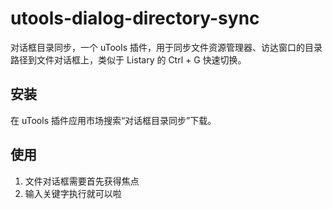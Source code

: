 # utools-dialog-directory-sync

对话框目录同步，一个 uTools 插件，用于同步文件资源管理器、访达窗口的目录路径到文件对话框上，类似于 Listary 的 Ctrl + G 快速切换。

## 安装

在 uTools 插件应用市场搜索“对话框目录同步”下载。

## 使用

1. 文件对话框需要首先获得焦点
2. 输入关键字执行就可以啦
